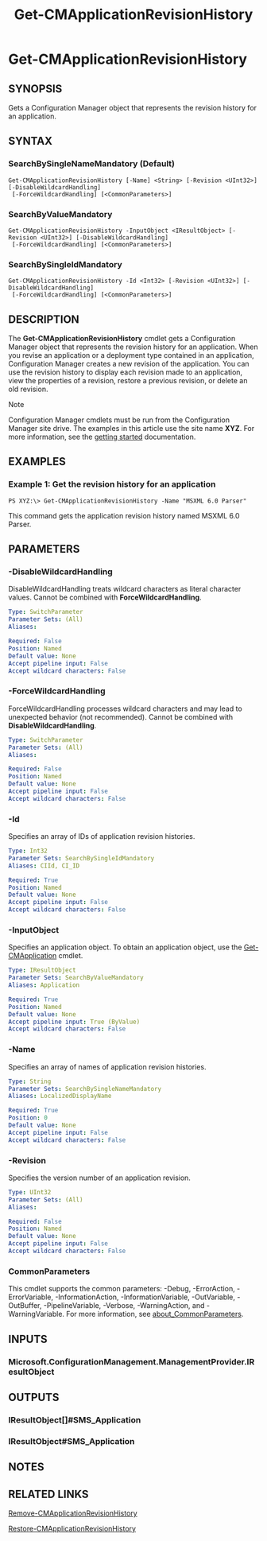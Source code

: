 ﻿---
description: Gets a Configuration Manager object that represents the revision history for an application.
external help file: AdminUI.PS.AppMan.dll-Help.xml
Module Name: ConfigurationManager
ms.date: 05/02/2019
schema: 2.0.0
title: Get-CMApplicationRevisionHistory
---

# Get-CMApplicationRevisionHistory

## SYNOPSIS
Gets a Configuration Manager object that represents the revision history for an application.

## SYNTAX

### SearchBySingleNameMandatory (Default)
```
Get-CMApplicationRevisionHistory [-Name] <String> [-Revision <UInt32>] [-DisableWildcardHandling]
 [-ForceWildcardHandling] [<CommonParameters>]
```

### SearchByValueMandatory
```
Get-CMApplicationRevisionHistory -InputObject <IResultObject> [-Revision <UInt32>] [-DisableWildcardHandling]
 [-ForceWildcardHandling] [<CommonParameters>]
```

### SearchBySingleIdMandatory
```
Get-CMApplicationRevisionHistory -Id <Int32> [-Revision <UInt32>] [-DisableWildcardHandling]
 [-ForceWildcardHandling] [<CommonParameters>]
```

## DESCRIPTION
The **Get-CMApplicationRevisionHistory** cmdlet gets a Configuration Manager object that represents the revision history for an application.
When you revise an application or a deployment type contained in an application, Configuration Manager creates a new revision of the application.
You can use the revision history to display each revision made to an application, view the properties of a revision, restore a previous revision, or delete an old revision.

> [!NOTE]
> Configuration Manager cmdlets must be run from the Configuration Manager site drive.
> The examples in this article use the site name **XYZ**. For more information, see the
> [getting started](/powershell/sccm/overview) documentation.

## EXAMPLES

### Example 1: Get the revision history for an application
```
PS XYZ:\> Get-CMApplicationRevisionHistory -Name "MSXML 6.0 Parser"
```

This command gets the application revision history named MSXML 6.0 Parser.

## PARAMETERS

### -DisableWildcardHandling
DisableWildcardHandling treats wildcard characters as literal character values. Cannot be combined with **ForceWildcardHandling**.

```yaml
Type: SwitchParameter
Parameter Sets: (All)
Aliases:

Required: False
Position: Named
Default value: None
Accept pipeline input: False
Accept wildcard characters: False
```

### -ForceWildcardHandling
ForceWildcardHandling processes wildcard characters and may lead to unexpected behavior (not recommended). Cannot be combined with **DisableWildcardHandling**.

```yaml
Type: SwitchParameter
Parameter Sets: (All)
Aliases:

Required: False
Position: Named
Default value: None
Accept pipeline input: False
Accept wildcard characters: False
```

### -Id
Specifies an array of IDs of application revision histories.

```yaml
Type: Int32
Parameter Sets: SearchBySingleIdMandatory
Aliases: CIId, CI_ID

Required: True
Position: Named
Default value: None
Accept pipeline input: False
Accept wildcard characters: False
```

### -InputObject
Specifies an application object.
To obtain an application object, use the [Get-CMApplication](Get-CMApplication.md) cmdlet.

```yaml
Type: IResultObject
Parameter Sets: SearchByValueMandatory
Aliases: Application

Required: True
Position: Named
Default value: None
Accept pipeline input: True (ByValue)
Accept wildcard characters: False
```

### -Name
Specifies an array of names of application revision histories.

```yaml
Type: String
Parameter Sets: SearchBySingleNameMandatory
Aliases: LocalizedDisplayName

Required: True
Position: 0
Default value: None
Accept pipeline input: False
Accept wildcard characters: False
```

### -Revision
Specifies the version number of an application revision.

```yaml
Type: UInt32
Parameter Sets: (All)
Aliases:

Required: False
Position: Named
Default value: None
Accept pipeline input: False
Accept wildcard characters: False
```

### CommonParameters
This cmdlet supports the common parameters: -Debug, -ErrorAction, -ErrorVariable, -InformationAction, -InformationVariable, -OutVariable, -OutBuffer, -PipelineVariable, -Verbose, -WarningAction, and -WarningVariable. For more information, see [about_CommonParameters](https://docs.microsoft.com/powershell/module/microsoft.powershell.core/about/about_commonparameters?view=powershell-7).

## INPUTS

### Microsoft.ConfigurationManagement.ManagementProvider.IResultObject

## OUTPUTS

### IResultObject[]#SMS_Application

### IResultObject#SMS_Application

## NOTES

## RELATED LINKS

[Remove-CMApplicationRevisionHistory](Remove-CMApplicationRevisionHistory.md)

[Restore-CMApplicationRevisionHistory](Restore-CMApplicationRevisionHistory.md)



